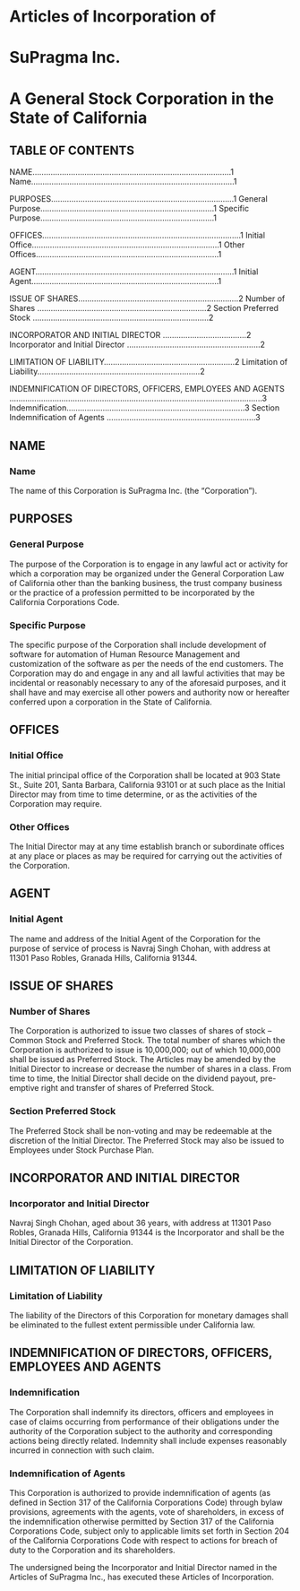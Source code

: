 
# Articles of Incorporation of
# SuPragma Inc.

# A General Stock Corporation in the State of California


## TABLE OF CONTENTS

NAME…………….………………………………………………………………1
Name….…………………………………………………………………………..1

PURPOSES……………………………………………………………………...1
General Purpose..………………………………………………………………...1
Specific Purpose.………………………………………………………………....1

OFFICES…..……………………………………………………………..............1
Initial Office…….………………………………………………………………....1
Other Offices…..………………………………………………………………….1

AGENT……....………………………………………………………………...…1
Initial Agent…………………………………………………………………….....1

ISSUE OF SHARES.………………………………………………………….…2
Number of Shares ……………………………………………………………......2
Section Preferred Stock ……………………………………………………………………2

INCORPORATOR AND INITIAL DIRECTOR …..………………..………...2
Incorporator and Initial Director ……………………...………………….…….…2

LIMITATION OF LIABILITY………………….……………………….……..2
Limitation of Liability...…………………………………………….………..……2

INDEMNIFICATION OF DIRECTORS, OFFICERS, EMPLOYEES AND 	AGENTS ................................................................................................................3
Indemnification………………………………………………………..…………..3
Section Indemnification of Agents ...……………………………………………………...3

## NAME 

### Name 
The name of this Corporation is SuPragma Inc. (the “Corporation”). 

## PURPOSES

### General Purpose
The purpose of the Corporation is to engage in any lawful act or activity for which a corporation may be organized under the General Corporation Law of California other than the banking business, the trust company business or the practice of a profession permitted to be incorporated by the California Corporations Code.

### Specific Purpose
The specific purpose of the Corporation shall include development of software for automation of Human Resource Management and customization of the software as per the needs of the end customers. The Corporation may do and engage in any and all lawful activities that may be incidental or reasonably necessary to any of the aforesaid purposes, and it shall have and may exercise all other powers and authority now or hereafter conferred upon a corporation in the State of California. 

## OFFICES

### Initial Office
The initial principal office of the Corporation shall be located at 903 State St., Suite 201, Santa Barbara, California 93101 or at such place as the Initial Director may from time to time determine, or as the activities of the Corporation may require.
  
### Other Offices
The Initial Director may at any time establish branch or subordinate offices at any place or places as may be required for carrying out the activities of the Corporation.

## AGENT

### Initial Agent
The name and address of the Initial Agent of the Corporation for the purpose of service of process is Navraj Singh Chohan, with address at 11301 Paso Robles, Granada Hills, California 91344.

## ISSUE OF SHARES

### Number of Shares
The Corporation is authorized to issue two classes of shares of stock –  Common Stock and Preferred Stock. The total number of shares which the Corporation is authorized to issue is 10,000,000; out of which 10,000,000 shall be issued as Preferred Stock. The Articles may be amended by the Initial Director to increase or decrease the number of shares in a class. From time to time, the Initial Director shall decide on the dividend payout, pre-emptive right and transfer of shares of Preferred Stock.

### Section Preferred Stock
The Preferred Stock shall be non-voting and may be redeemable at the discretion of the Initial Director. The Preferred Stock may also be issued to Employees under Stock Purchase Plan. 

## INCORPORATOR AND INITIAL DIRECTOR

### Incorporator and Initial Director
Navraj Singh Chohan, aged about 36 years, with address at 11301 Paso Robles, Granada Hills, California 91344 is the Incorporator and shall be the Initial Director of the Corporation.

## LIMITATION OF LIABILITY

### Limitation of Liability
The liability of the Directors of this Corporation for monetary damages shall be eliminated to the fullest extent permissible under California law.

## INDEMNIFICATION OF DIRECTORS, OFFICERS, EMPLOYEES AND 	AGENTS

### Indemnification
The Corporation shall indemnify its directors, officers and employees in case of claims occurring from performance of their obligations under the authority of the Corporation subject to the authority and corresponding actions being directly related. Indemnity shall include expenses reasonably incurred in connection with such claim.

### Indemnification of Agents
This Corporation is authorized to provide indemnification of agents (as defined in Section 317 of the California Corporations Code) through bylaw provisions, agreements with the agents, vote of shareholders, in excess of the indemnification otherwise permitted by Section 317 of the California Corporations Code, subject only to applicable limits set forth in Section 204 of the California Corporations Code with respect to actions for breach of duty to the Corporation and its shareholders.

The undersigned being the Incorporator and Initial Director named in the Articles of SuPragma Inc., has executed these Articles of Incorporation.
